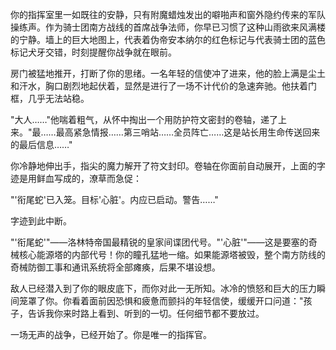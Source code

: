 
你的指挥室里一如既往的安静，只有附魔蜡烛发出的噼啪声和窗外隐约传来的军队操练声。作为骑士团南方战线的首席战争法师，你早已习惯了这种山雨欲来风满楼的宁静。墙上的巨大地图上，代表着伪帝安本纳尔的红色标记与代表骑士团的蓝色标记犬牙交错，时刻提醒你战争就在眼前。

房门被猛地推开，打断了你的思绪。一名年轻的信使冲了进来，他的脸上满是尘土和汗水，胸口剧烈地起伏着，显然是进行了一场不计代价的急速奔驰。他扶着门框，几乎无法站稳。

"大人……"他喘着粗气，从怀中掏出一个用防护符文密封的卷轴，递了上来。"最……最高紧急情报……第三哨站……全员阵亡……这是站长用生命传送回来的最后信息……"

你冷静地伸出手，指尖的魔力解开了符文封印。卷轴在你面前自动展开，上面的字迹是用鲜血写成的，潦草而急促：

"'衔尾蛇'已入笼。目标'心脏'。内应已启动。警告……"

字迹到此中断。

"'衔尾蛇'"——洛林特帝国最精锐的皇家间谍团代号。"'心脏'"——这是要塞的奇械核心能源塔的内部代号！你的瞳孔猛地一缩。如果能源塔被毁，整个南方防线的奇械防御工事和通讯系统将全部瘫痪，后果不堪设想。

敌人已经潜入到了你的眼皮底下，而你对此一无所知。冰冷的愤怒和巨大的压力瞬间笼罩了你。你看着面前因恐惧和疲惫而颤抖的年轻信使，缓缓开口问道："孩子，告诉我你来时路上看到、听到的一切。任何细节都不要放过。

一场无声的战争，已经开始了。你是唯一的指挥官。 